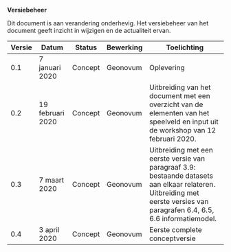 **Versiebeheer**

Dit document is aan verandering onderhevig. Het versiebeheer van het document
geeft inzicht in wijzigen en de actualiteit ervan.

| **Versie** | **Datum**        | **Status** | **Bewerking**        | **Toelichting**                                                                                                                                                             |  
|------------|------------------|------------|----------------------|-----------------------------------------------------------------------------------------------------------------------------------------------------------------------------|  
| 0.1        | 7 januari 2020   | Concept    | Geonovum             | Oplevering                                                                                                                                                                  |  
| 0.2        | 19 februari 2020 | Concept    | Geonovum             | Uitbreiding van het document met een overzicht van de elementen van het speelveld en input uit de workshop van 12 februari 2020.                                            |  
| 0.3        | 7 maart 2020     | Concept    | Geonovum             | Uitbreiding met een eerste versie van paragraaf 3.9: bestaande datasets aan elkaar relateren. Uitbreiding met eerste versies van paragrafen 6.4, 6.5, 6.6 informatiemodel.  |  
| 0.4        | 3 april 2020     | Concept    | Geonovum             | Eerste complete conceptversie                                                                                                                                               |
